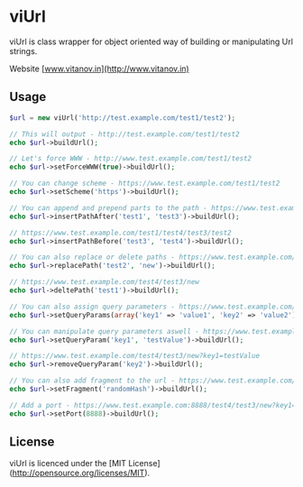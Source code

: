 viUrl
=====

viUrl is class wrapper for object oriented way of building or manipulating Url strings.

Website [www.vitanov.in](http://www.vitanov.in)

## Usage

```php
$url = new viUrl('http://test.example.com/test1/test2');
```

```php
// This will output - http://test.example.com/test1/test2
echo $url->buildUrl();
```

```php
// Let's force WWW - http://www.test.example.com/test1/test2
echo $url->setForceWWW(true)->buildUrl();
```

```php
// You can change scheme - https://www.test.example.com/test1/test2
echo $url->setScheme('https')->buildUrl();
```

```php
// You can append and prepend parts to the path - https://www.test.example.com/test1/test3/test2
echo $url->insertPathAfter('test1', 'test3')->buildUrl();
```

```php
// https://www.test.example.com/test1/test4/test3/test2
echo $url->insertPathBefore('test3', 'test4')->buildUrl();
```

```php
// You can also replace or delete paths - https://www.test.example.com/test1/test4/test3/new
echo $url->replacePath('test2', 'new')->buildUrl();
```

```php
// https://www.test.example.com/test4/test3/new
echo $url->deltePath('test1')->buildUrl();
```

```php
// You can also assign query parameters - https://www.test.example.com/test4/test3/new?key1=value1&key2=value2
echo $url->setQueryParams(array('key1' => 'value1', 'key2' => 'value2'))->buildUrl();
```

```php
// You can manipulate query parameters aswell - https://www.test.example.com/test4/test3/new?key1=testValue&key2=value2
echo $url->setQueryParam('key1', 'testValue')->buildUrl();
```

```php
// https://www.test.example.com/test4/test3/new?key1=testValue
echo $url->removeQueryParam('key2')->buildUrl();
```

```php
// You can also add fragment to the url - https://www.test.example.com/test4/test3/new?key1=testValue#randomHash
echo $url->setFragment('randomHash')->buildUrl();
```

```php
// Add a port - https://www.test.example.com:8888/test4/test3/new?key1=testValue#randomHash
echo $url->setPort(8888)->buildUrl();
```

## License

viUrl is licenced under the [MIT License] (http://opensource.org/licenses/MIT).